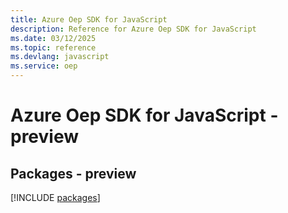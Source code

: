 ```yaml
---
title: Azure Oep SDK for JavaScript
description: Reference for Azure Oep SDK for JavaScript
ms.date: 03/12/2025
ms.topic: reference
ms.devlang: javascript
ms.service: oep
---
```

# Azure Oep SDK for JavaScript - preview
## Packages - preview
[!INCLUDE [packages](oep-index.md)]
